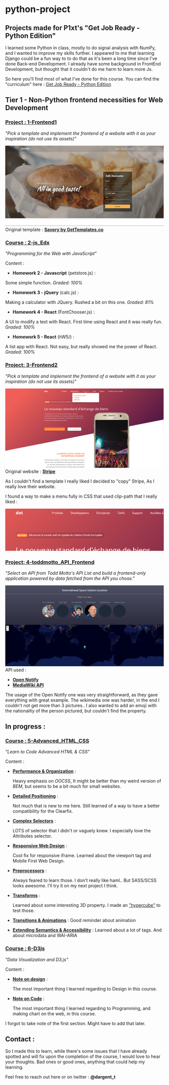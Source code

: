 # python-project
## Projects made for P1xt's "Get Job Ready - Python Edition"

I learned some Python in class, mostly to do signal analysis with NumPy,
and I wanted to improve my skills further. I appeared to me that learning Django
could be a fun way to to do that as it's been a long time since I've done
Back-end Development. I already have some background in FrontEnd Development,
but thought that it couldn't do me harm to learn more Js.

So here you'll find most of what I've done for this course.
You can find the "curriculum" here : [Get Job Ready - Python Edition](https://github.com/P1xt/p1xt-guides/blob/master/job-ready-python-edition.md)

## Tier 1 - Non-Python frontend necessities for Web Development

### [Project : 1-Frontend1](1-Frontend1/)
*"Pick a template and implement the frontend of a website with it as your inspiration (do not use its assets)"*

![Screenshot of Frontend1](/1-Frontend1/Screenshot.png)
Original template : **[Savory by GetTemplates.co](https://freehtml5.co/demos/savory/)**

### [Course : 2-js_Edx](2-jsEdx/)
*"Programming for the Web with JavaScript"*

Content :
* **Homework 2 - Javascript** (petstore.js) :

Some simple function. *Graded: 100%*
* **Homework 3 - jQuery** (calc.js) :

Making a calculator with JQuery. Rushed a bit on this one. *Graded: 81%*
* **Homework 4 - React** (FontChooser.js) :

A UI to modify a text with React. First time using React and it was really fun. *Graded: 100%*
* **Homework 5 - React** (hW5/) :

A list app with React. Not easy, but really showed me the power of React. *Graded: 100%*

### [Project: 3-Frontend2](3-Frontend2/)
*"Pick a template and implement the frontend of a website with it as your inspiration (do not use its assets)"*

![Screenshot of Frontend2](3-Frontend2/Screenshot.png)
Original website : **[Stripe](https://stripe.com/fr)**

As I couldn't find a template I really liked I decided to "copy" Stripe, As I really love their website.

I found a way to make a menu fully in CSS that used clip-path that I really liked :

![Demo of the menu of Frontend2](3-Frontend2/menuUsage.gif)


### [Project: 4-toddmotto_API_Frontend](4-toddmotto_API_Frontend/)
*"Select an API from Todd Motto's API List and build a frontend-only application powered by data fetched from the API you chose."*

![Screenshot of Project4](4-toddmotto_API_Frontend/Screenshot.PNG)
API used :
* **[Open Notify](http://open-notify.org/Open-Notify-API/)**
* **[MediaWiki API](https://www.mediawiki.org/wiki/API:Main_page)**

The usage of the Open Notify one was very straightforward, as they gave everything with great example. The wikimedia one was harder, in the end I couldn't not get more than 3 pictures.. I also wanted to add an emoji with the nationality of the person pictured, but couldn't
find the property.

## In progress :
### [Course : 5-Advanced_HTML_CSS](5-Advanced_HTML_CSS/)
*"Learn to Code Advanced HTML & CSS"*

Content :
* [**Performance & Organization**](5-Advanced_HTML_CSS/lesson1.md) :

   Heavy emphasis on *OOCSS*, It might be better than my weird version of *BEM*, but seems to be a bit much for small websites.

* [**Detailed Positioning**](5-Advanced_HTML_CSS/lesson2.md) :

   Not much that is new to me here. Still learned of a way to have a better compatibility for the Clearfix.

* [**Complex Selectors**](5-Advanced_HTML_CSS/lesson3.md) :

   LOTS of selector that I didn't or vaguely knew. I especially love the Attributes selector.

* [**Responsive Web Design**](5-Advanced_HTML_CSS/lesson4.md) :

   Cool fix for responsive iframe. Learned about the viewport tag
   and Mobile First Web Design.

* [**Preprocessors**](5-Advanced_HTML_CSS/lesson5.md) :

   Always feared to learn those. I don't really like haml.. But SASS/SCSS looks
   awesome. I'll try it on my next project I think.

* [**Transforms**](5-Advanced_HTML_CSS/lesson7.md) :

   Learned about some interesting 3D property. I made an ["hypercube"](5-Advanced_HTML_CSS/Test/cube.html) to test those.

* [**Transitions & Animations**](5-Advanced_HTML_CSS/lesson8.md) :
   Good reminder about animation

* [**Extending Semantics & Accessibility**](5-Advanced_HTML_CSS/lesson10.md) :
   Learned about a lot of tags. And about microdata and WAI-ARIA

### [Course : 6-D3js](6-D3js/)
*"Data Visualization and D3.js"*

Content :
* [**Note on design**](6-D3js/note_design.md) :

   The most important thing I learned regarding to Design in this course.

* [**Note on Code**](6-D3js/note_code.md) :

   The most important thing I learned regarding to Programming, and making chart
on the web, in this course.

I forgot to take note of the first section. Might have to add that later.




## Contact :

So I made this to learn, while there's some issues that I have already spotted and will fix upon the completion of the course, I would love to hear your thoughts. Bad ones or good ones, anything that could help my learning.

Feel free to reach out here or on twitter : **@dargent_t**
